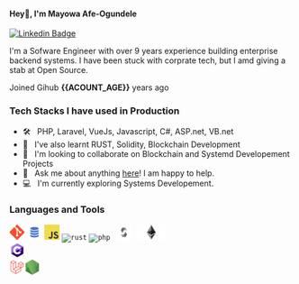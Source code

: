 #### Hey👋, I'm Mayowa Afe-Ogundele
 
[![Linkedin Badge](https://img.shields.io/badge/-LinkedIn-0e76a8?style=flat-square&logo=Linkedin&logoColor=white)](https://linkedin.com/in/mafe-ogundele)


I'm a Sofware Engineer with over 9 years experience building enterprise backend systems. I have been stuck with corprate tech, but I amd giving a stab at Open Source.

Joined Gihub **{{ACOUNT_AGE}}** years ago

### Tech Stacks I have used in Production
- 🛠 &nbsp; PHP, Laravel, VueJs, Javascript, C#, ASP.net, VB.net
- 🌱 &nbsp; I've also learnt RUST, Solidity, Blockchain Development
- 👯 &nbsp; I'm looking to collaborate on Blockchain and Systemd Developement Projects
- 💬 &nbsp; Ask me about anything [here](https://github.com/0101coding/0101coding/issues/)! I am happy to help.
- 💻 &nbsp; I'm currently exploring Systems Developement. 

### Languages and Tools

<code><img height="27" src="https://raw.githubusercontent.com/devicons/devicon/master/icons/git/git-original.svg" alt="git"></code>
<code><img height="27" src="https://raw.githubusercontent.com/github/explore/80688e429a7d4ef2fca1e82350fe8e3517d3494d/topics/sql/sql.png" alt="sql"></code>
<code><img height="27" src="https://raw.githubusercontent.com/github/explore/80688e429a7d4ef2fca1e82350fe8e3517d3494d/topics/javascript/javascript.png" alt="javascript"></code>
<code><img src="https://raw.githubusercontent.com/rust-lang/rust-artwork/master/logo/rust-logo-32x32.png" alt="rust"></code>
<code><img height="27" src="https://raw.githubusercontent.com/panique/php-logo/master/php-logo.png" alt="php"/></code>
<code> <img height="27" src="./Solidity.png" alt="solidity"/></code>
<code> <img height="27" src="./ether.png" alt="ethereum"/></code>
<code> <img height="27" src="./c.png" alt="c-sharp"/></code>
<code> <img height="27" src="./laravel.png" alt="laravel"/></code><code><img height="27" src="https://raw.githubusercontent.com/github/explore/80688e429a7d4ef2fca1e82350fe8e3517d3494d/topics/nodejs/nodejs.png" alt="nodejs"></code>
<!-- 
**0101coding/0101coding** is a ✨ _special_ ✨ repository because its `README.md` (this file) appears on your GitHub profile.

Here are some ideas to get you started:

- 🔭 I’m currently working on ...
- 🌱 I’m currently learning ...
- 👯 I’m looking to collaborate on ...
- 🤔 I’m looking for help with ...
- 💬 Ask me about ...
- 📫 How to reach me: ...
- 😄 Pronouns: ...
- ⚡ Fun fact: ...
-->
